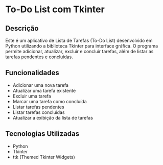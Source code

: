 # To-Do List com Tkinter

## Descrição
Este é um aplicativo de Lista de Tarefas (To-Do List) desenvolvido em Python utilizando a biblioteca Tkinter para interface gráfica. O programa permite adicionar, atualizar, excluir e concluir tarefas, além de listar as tarefas pendentes e concluídas.

## Funcionalidades
- Adicionar uma nova tarefa
- Atualizar uma tarefa existente
- Excluir uma tarefa
- Marcar uma tarefa como concluída
- Listar tarefas pendentes
- Listar tarefas concluídas
- Atualizar a exibição da lista de tarefas

## Tecnologias Utilizadas
- Python
- Tkinter
- ttk (Themed Tkinter Widgets)
